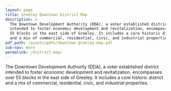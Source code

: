 ```yaml
---
layout: page
title: Greeley Downtown District Map
description: >-
  The Downtown Development Authority (DDA), a voter established district
  intended to foster economic development and revitalization, encompasses over
  55 blocks in the east side of Greeley. It includes a core historic district
  and a mix of commercial, residential, civic, and industrial properties.
pdf_path: /assets/pdfs/downtown-greeley-map.pdf
sub-nav: more
permalink: /district-map/
---
```


The Downtown Development Authority (DDA), a voter established district intended to foster economic development and revitalization, encompasses over 55 blocks in the east side of Greeley. It includes a core historic district and a mix of commercial, residential, civic, and industrial properties.